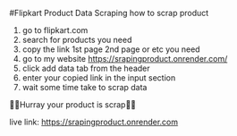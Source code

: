 #Flipkart Product Data Scraping
how to scrap product 
1. go to flipkart.com
2. search for products you need
3. copy the link 1st page 2nd page or etc you need
4. go to my website https://srapingproduct.onrender.com/
5. click add data tab from the header
6. enter your copied link in the input section
7. wait some time take to scrap data

🎉🎉Hurray your product is scrap🎉🎉

live link: https://srapingproduct.onrender.com

